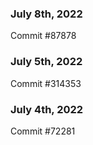 ### July 8th, 2022

Commit #87878

### July 5th, 2022

Commit #314353


### July 4th, 2022

Commit #72281
